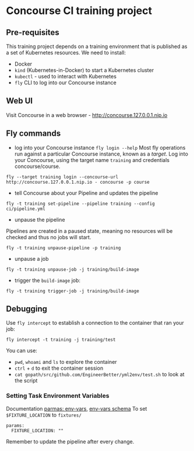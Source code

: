 # Concourse CI training project

## Pre-requisites

This training project depends on a training environment that is published as a set of Kubernetes resources.
We need to install:
- Docker
- `kind` (Kubernetes-in-Docker) to start a Kubernetes cluster
- `kubectl` - used to interact with Kubernetes
- `fly` CLI to log into our Concourse instance

## Web UI

Visit Concourse in a web browser - http://concourse.127.0.0.1.nip.io

## Fly commands

- log into your Concourse instance `fly login --help`
Most fly operations run against a particular Concourse instance, known as a *target*. Log into your Concourse, using the target name `training` and credentials concourse/course.

```
fly --target training login --concourse-url http://concourse.127.0.0.1.nip.io - concourse -p course
```

- tell Concourse about your Pipeline and updates the pipeline

```
fly -t training set-pipeline --pipeline training --config ci/pipeline.yml

```

- unpause the pipeline

Pipelines are created in a paused state, meaning no resources will be checked and thus no jobs will start.
```
fly -t training unpause-pipeline -p training
```

- unpause a job

```
fly -t training unpause-job -j training/build-image
```

- trigger the `build-image` job:

```
fly -t training trigger-job -j training/build-image
```

## Debugging

Use `fly intercept` to establish a connection to the container that ran your job:
```
fly intercept -t training -j training/test
```
You can use:
- `pwd`, `whoami` and `ls` to explore the container
- `ctrl` + `d` to exit the container session
- `cat gopath/src/github.com/EngineerBetter/yml2env/test.sh` to look at the script

### Setting Task Environment Variables

Documentation [parmas: env-vars](https://concourse-ci.org/tasks.html#schema.task.params), [env-vars schema](https://concourse-ci.org/config-basics.html#schema.env-vars)
To set `$FIXTURE_LOCATION` to `fixtures/`
```
params:
  FIXTURE_LOCATION: ""
```
Remember to update the pipeline after every change.
